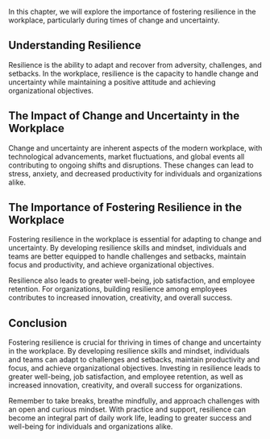
In this chapter, we will explore the importance of fostering resilience in the workplace, particularly during times of change and uncertainty.

Understanding Resilience
------------------------

Resilience is the ability to adapt and recover from adversity, challenges, and setbacks. In the workplace, resilience is the capacity to handle change and uncertainty while maintaining a positive attitude and achieving organizational objectives.

The Impact of Change and Uncertainty in the Workplace
-----------------------------------------------------

Change and uncertainty are inherent aspects of the modern workplace, with technological advancements, market fluctuations, and global events all contributing to ongoing shifts and disruptions. These changes can lead to stress, anxiety, and decreased productivity for individuals and organizations alike.

The Importance of Fostering Resilience in the Workplace
-------------------------------------------------------

Fostering resilience in the workplace is essential for adapting to change and uncertainty. By developing resilience skills and mindset, individuals and teams are better equipped to handle challenges and setbacks, maintain focus and productivity, and achieve organizational objectives.

Resilience also leads to greater well-being, job satisfaction, and employee retention. For organizations, building resilience among employees contributes to increased innovation, creativity, and overall success.

Conclusion
----------

Fostering resilience is crucial for thriving in times of change and uncertainty in the workplace. By developing resilience skills and mindset, individuals and teams can adapt to challenges and setbacks, maintain productivity and focus, and achieve organizational objectives. Investing in resilience leads to greater well-being, job satisfaction, and employee retention, as well as increased innovation, creativity, and overall success for organizations.

Remember to take breaks, breathe mindfully, and approach challenges with an open and curious mindset. With practice and support, resilience can become an integral part of daily work life, leading to greater success and well-being for individuals and organizations alike.
